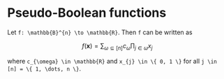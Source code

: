 # Pseudo-Boolean functions

Let `f: \mathbb{B}^{n} \to \mathbb{R}`. Then `f` can be written as

```math
f(\mathbf{x}) = \sum_{\omega \subseteq [n]} c_{\omega} \prod_{j \in \omega} x_{j}
```

where ``c_{\omega} \in \mathbb{R}`` and ``x_{j} \in \{ 0, 1 \}`` for all ``j \in [n] = \{ 1, \dots, n \}``.
